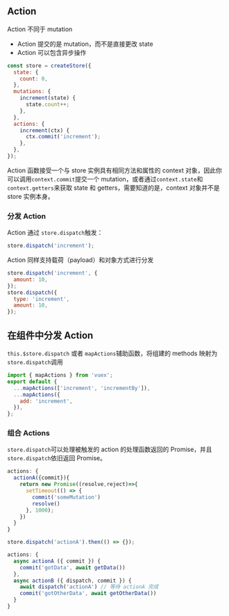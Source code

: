 ## Action

Action 不同于 mutation

- Action 提交的是 mutation，而不是直接更改 state
- Action 可以包含异步操作

```js
const store = createStore({
  state: {
    count: 0,
  },
  mutations: {
    increment(state) {
      state.count++;
    },
  },
  actions: {
    increment(ctx) {
      ctx.commit('increment');
    },
  },
});
```

Action 函数接受一个与 store 实例具有相同方法和属性的 context 对象，因此你可以调用`context.commit`提交一个 mutation，或者通过`context.state`和`context.getters`来获取 state 和 getters，需要知道的是，context 对象并不是 store 实例本身。

### 分发 Action

Action 通过 `store.dispatch`触发：

```js
store.dispatch('increment');
```

Action 同样支持载荷（payload）和对象方式进行分发

```js
store.dispatch('increment', {
  amount: 10,
});
store.dispatch({
  type: 'increment',
  amount: 10,
});
```

## 在组件中分发 Action

`this.$store.dispatch` 或者 `mapActions`辅助函数，将组建的 methods 映射为`store.dispatch`调用

```js
import { mapActions } from 'vuex';
export default {
  ...mapActions(['increment', 'incrementBy']),
  ...mapActions({
    add: 'increment',
  }),
};
```

### 组合 Actions

`store.dispatch`可以处理被触发的 action 的处理函数返回的 Promise，并且`store.dispatch`依旧返回 Promise。

```js
actions: {
  actionA({commit}){
    return new Promise((resolve,reject)=>{
      setTimeout(() => {
        commit('someMutation')
        resolve()
      }, 1000);
    })
  }
}
```

```js
store.dispatch('actionA').then(() => {});
```

```js
actions: {
  async actionA ({ commit }) {
    commit('gotData', await getData())
  },
  async actionB ({ dispatch, commit }) {
    await dispatch('actionA') // 等待 actionA 完成
    commit('gotOtherData', await getOtherData())
  }
}
```
